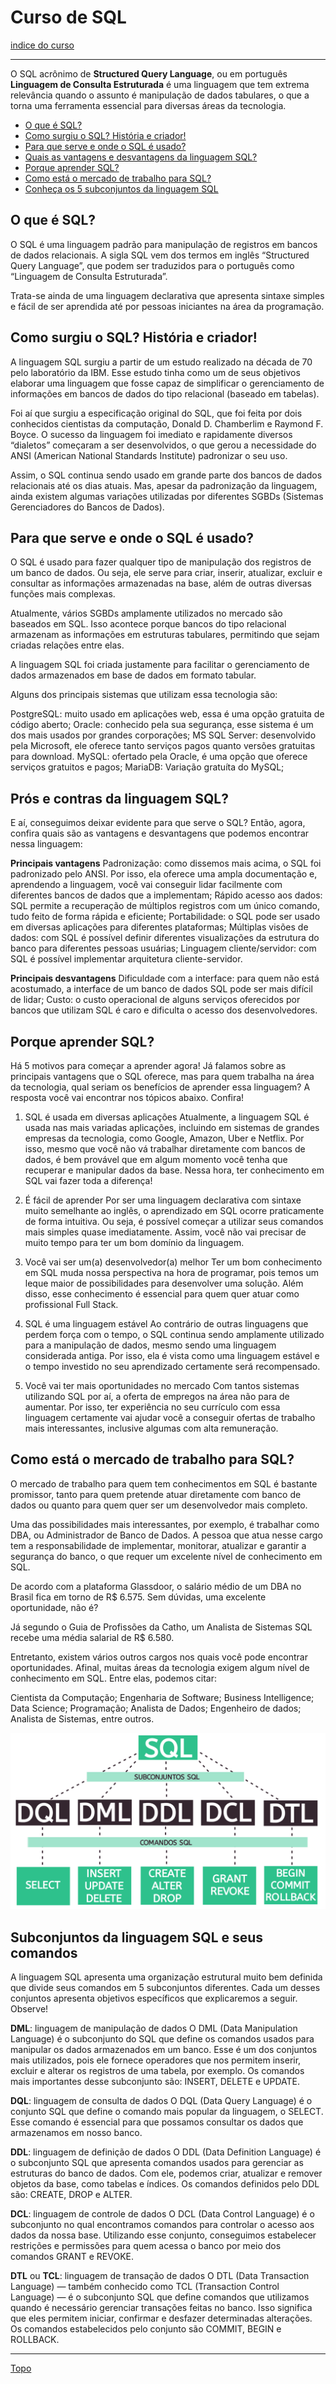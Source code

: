 # Curso de SQL

[indice do curso](../README.md#curso-de-sql---structured-query-language)

---

O SQL acrônimo de __Structured Query Language__, ou em português __Linguagem de Consulta Estruturada__ é uma linguagem que tem extrema relevância quando o assunto é manipulação de dados tabulares, o que a torna uma ferramenta essencial para diversas áreas da tecnologia.


- [O que é SQL?](#o-que-e-sql)
- [Como surgiu o SQL? História e criador!](#origem)
- [Para que serve e onde o SQL é usado?](#para-que-serve)
- [Quais as vantagens e desvantagens da linguagem SQL?](#pros-contras)
- [Porque aprender SQL?](#porque-aprender)
- [Como está o mercado de trabalho para SQL?](#mercado)
- [Conheça os 5 subconjuntos da linguagem SQL](#subconjunto-sql)


<a id="o-que-e-sql"></a>
## O que é SQL?

O SQL é uma linguagem padrão para manipulação de registros em bancos de dados relacionais. A sigla SQL vem dos termos em inglês “Structured Query Language”, que podem ser traduzidos para o português como “Linguagem de Consulta Estruturada”.

Trata-se ainda de uma linguagem declarativa que apresenta sintaxe simples e fácil de ser aprendida até por pessoas iniciantes na área da programação.


<a id="origem"></a>
## Como surgiu o SQL? História e criador!

A linguagem SQL surgiu a partir de um estudo realizado na década de 70 pelo laboratório da IBM.
Esse estudo tinha como um de seus objetivos elaborar uma linguagem que fosse capaz de simplificar o gerenciamento de informações em bancos de dados do tipo relacional (baseado em tabelas).

Foi aí que surgiu a especificação original do SQL, que foi feita por dois conhecidos cientistas da computação, Donald D. Chamberlim e Raymond F. Boyce. O sucesso da linguagem foi imediato e rapidamente diversos “dialetos” começaram a ser desenvolvidos, o que gerou a necessidade do ANSI (American National Standards Institute) padronizar o seu uso.

Assim, o SQL continua sendo usado em grande parte dos bancos de dados relacionais até os dias atuais. Mas, apesar da padronização da linguagem, ainda existem algumas variações utilizadas por diferentes SGBDs (Sistemas Gerenciadores do Bancos de Dados).

<a id="para-que-serve"></a>
## Para que serve e onde o SQL é usado?

O SQL é usado para fazer qualquer tipo de manipulação dos registros de um banco de dados.
Ou seja, ele serve para criar, inserir, atualizar, excluir e consultar as informações armazenadas na base, além de outras diversas funções mais complexas.

Atualmente, vários SGBDs amplamente utilizados no mercado são baseados em SQL.
Isso acontece porque bancos do tipo relacional armazenam as informações em estruturas tabulares, permitindo que sejam criadas relações entre elas.

A linguagem SQL foi criada justamente para facilitar o gerenciamento de dados armazenados em base de dados em formato tabular.

Alguns dos principais sistemas que utilizam essa tecnologia são:


PostgreSQL: muito usado em aplicações web, essa é uma opção gratuita de código aberto;
Oracle: conhecido pela sua segurança, esse sistema é um dos mais usados por grandes corporações;
MS SQL Server: desenvolvido pela Microsoft, ele oferece tanto serviços pagos quanto versões gratuitas para download.
MySQL: ofertado pela Oracle, é uma opção que oferece serviços gratuitos e pagos;
MariaDB: Variação gratuíta do MySQL;

<a id="pros-contras"></a>
## Prós e contras da linguagem SQL?

E aí, conseguimos deixar evidente para que serve o SQL?
Então, agora, confira quais são as vantagens e desvantagens que podemos encontrar nessa linguagem:

**Principais vantagens**
Padronização: como dissemos mais acima, o SQL foi padronizado pelo ANSI. Por isso, ela oferece uma ampla documentação e, aprendendo a linguagem, você vai conseguir lidar facilmente com diferentes bancos de dados que a implementam;
Rápido acesso aos dados: SQL permite a recuperação de múltiplos registros com um único comando, tudo feito de forma rápida e eficiente;
Portabilidade: o SQL pode ser usado em diversas aplicações para diferentes plataformas;
Múltiplas visões de dados: com SQL é possível definir diferentes visualizações da estrutura do banco para diferentes pessoas usuárias;
Linguagem cliente/servidor: com SQL é possível implementar arquitetura cliente-servidor.

**Principais desvantagens**
Dificuldade com a interface: para quem não está acostumado, a interface de um banco de dados SQL pode ser mais difícil de lidar;
Custo: o custo operacional de alguns serviços oferecidos por bancos que utilizam SQL é caro e dificulta o acesso dos desenvolvedores.

<a id="porque-aprender"></a>
## Porque aprender SQL?

Há 5 motivos para começar a aprender agora! Já falamos sobre as principais vantagens que o SQL oferece, mas para quem trabalha na área da tecnologia, qual seriam os benefícios de aprender essa linguagem? A resposta você vai encontrar nos tópicos abaixo. Confira!

1. SQL é usada em diversas aplicações
Atualmente, a linguagem SQL é usada nas mais variadas aplicações, incluindo em sistemas de grandes empresas da tecnologia, como Google, Amazon, Uber e Netflix. Por isso, mesmo que você não vá trabalhar diretamente com bancos de dados, é bem provável que em algum momento você tenha que recuperar e manipular dados da base. Nessa hora, ter conhecimento em SQL vai fazer toda a diferença!

2. É fácil de aprender
Por ser uma linguagem declarativa com sintaxe muito semelhante ao inglês, o aprendizado em SQL ocorre praticamente de forma intuitiva. Ou seja, é possível começar a utilizar seus comandos mais simples quase imediatamente. Assim, você não vai precisar de muito tempo para ter um bom domínio da linguagem.

3. Você vai ser um(a) desenvolvedor(a) melhor
Ter um bom conhecimento em SQL muda nossa perspectiva na hora de programar, pois temos um leque maior de possibilidades para desenvolver uma solução. Além disso, esse conhecimento é essencial para quem quer atuar como profissional Full Stack.

4. SQL é uma linguagem estável
Ao contrário de outras linguagens que perdem força com o tempo, o SQL continua sendo amplamente utilizado para a manipulação de dados, mesmo sendo uma linguagem considerada antiga. Por isso, ela é vista como uma linguagem estável e o tempo investido no seu aprendizado certamente será recompensado.

5. Você vai ter mais oportunidades no mercado
Com tantos sistemas utilizando SQL por aí, a oferta de empregos na área não para de aumentar. Por isso, ter experiência no seu currículo com essa linguagem certamente vai ajudar você a conseguir ofertas de trabalho mais interessantes, inclusive algumas com alta remuneração.

<a id="mercado"></a>
## Como está o mercado de trabalho para SQL?

O mercado de trabalho para quem tem conhecimentos em SQL é bastante promissor, tanto para quem pretende atuar diretamente com banco de dados ou quanto para quem quer ser um desenvolvedor mais completo.

Uma das possibilidades mais interessantes, por exemplo, é trabalhar como DBA, ou Administrador de Banco de Dados.
A pessoa que atua nesse cargo tem a responsabilidade de implementar, monitorar, atualizar e garantir a segurança do banco, o que requer um excelente nível de conhecimento em SQL.

De acordo com a plataforma Glassdoor, o salário médio de um DBA no Brasil fica em torno de R$ 6.575. Sem dúvidas, uma excelente oportunidade, não é?

Já segundo o Guia de Profissões da Catho, um Analista de Sistemas SQL recebe uma média salarial de R$ 6.580.

Entretanto, existem vários outros cargos nos quais você pode encontrar oportunidades. Afinal, muitas áreas da tecnologia exigem algum nível de conhecimento em SQL. Entre elas, podemos citar:

Cientista da Computação;
Engenharia de Software;
Business Intelligence;
Data Science;
Programação;
Analista de Dados;
Engenheiro de dados;
Analista de Sistemas, entre outros.


![Subconjuntos da SQL](../img/subconjuntos-sql.png "Diagrama de subconjutos da SQL")

<a id="subconjunto-sql"></a>
## Subconjuntos da linguagem SQL e seus comandos

A linguagem SQL apresenta uma organização estrutural muito bem definida que divide seus comandos em 5 subconjuntos diferentes. Cada um desses conjuntos apresenta objetivos específicos que explicaremos a seguir. Observe!

**DML**: linguagem de manipulação de dados
O DML (Data Manipulation Language) é o subconjunto do SQL que define os comandos usados para manipular os dados armazenados em um banco. Esse é um dos conjuntos mais utilizados, pois ele fornece operadores que nos permitem inserir, excluir e alterar os registros de uma tabela, por exemplo. Os comandos mais importantes desse subconjunto são: INSERT, DELETE e UPDATE.

**DQL**: linguagem de consulta de dados
O DQL (Data Query Language) é o conjunto SQL que define o comando mais popular da linguagem, o SELECT. Esse comando é essencial para que possamos consultar os dados que armazenamos em nosso banco.

**DDL**: linguagem de definição de dados
O DDL (Data Definition Language) é o subconjunto SQL que apresenta comandos usados para gerenciar as estruturas do banco de dados. Com ele, podemos criar, atualizar e remover objetos da base, como tabelas e índices. Os comandos definidos pelo DDL são: CREATE, DROP e ALTER.

**DCL**: linguagem de controle de dados
O DCL (Data Control Language) é o subconjunto no qual encontramos comandos para controlar o acesso aos dados da nossa base. Utilizando esse conjunto, conseguimos estabelecer restrições e permissões para quem acessa o banco por meio dos comandos GRANT e REVOKE.

**DTL** ou **TCL**: linguagem de transação de dados
O DTL (Data Transaction Language) — também conhecido como TCL (Transaction Control Language) — é o subconjunto SQL que define comandos que utilizamos quando é necessário gerenciar transações feitas no banco. Isso significa que eles permitem iniciar, confirmar e desfazer determinadas alterações. Os comandos estabelecidos pelo conjunto são COMMIT, BEGIN e ROLLBACK.

---
[Topo](#curso-de-sql)
